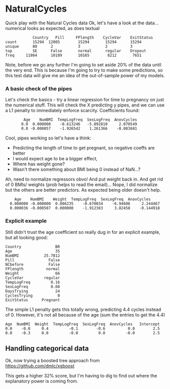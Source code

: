 # NaturalCycles
Quick play with the Natural Cycles data Ok, let's have a look at the data... 
numerical looks as expected, as does textual

                Country   Pill     FPlength    CycleVar    ExitStatus
    count       15294  12005        15294       15294      15294
    unique      80      2           3           2          3
    top         SE      False       normal      regular    Dropout
    freq     11864      10189       10165        8212       7651

Note, before we go any further I'm going to set aside 20% of the data until the very end.
This is because I'm going to try to make some predictions, so this test data will give me 
an idea of the out-of-sample power of my models.

### A basic check of the pipes

Let's check the basics - try a linear regression for time to pregnancy on just 
the numerical stuff. This will check the X predicting y pipes, and we can use a L1 
penalty to immediately enforce scarcity. Coefficients found:

            Age    NumBMI  TempLogFreq  SexLogFreq  AnovCycles 
           0.0  0.000000    -0.613246   -5.892810     2.070549
           0.0 -0.000057    -1.926542    1.261366    -0.083681

Cool, pipes working so let's have a think: 
* Predicting the length of time to get pregnant, so negative coeffs are better
* I would expect age to be a bigger effect,
* Where has weight gone?
* Wasn't there something about BMI being 0 instead of NaN...?

Ah, need to normalize regressors obvo! And put weight back in. And get rid of 0 BMIs/ weights
(prob helps to read the email)... Nope, I did normalize but the others are better predictors.
As expected being older doesn't help.

        Age    NumBMI    Weight  TempLogFreq  SexLogFreq  AnovCycles 
      0.000000 -0.000000  0.006235    -0.670034    -6.94606     2.244467
      0.000036 -0.000507  0.000000    -1.912383     3.82458    -0.144918
      
### Explicit example

Still didn't trust the age coefficient so really dug in for an explicit example, but all 
looking good:

    Country               BR
    Age                   35
    NumBMI           25.7812
    Pill               False
    NCbefore           False
    FPlength          normal
    Weight                66
    CycleVar         regular
    TempLogFreq         0.16
    SexLogFreq          0.08
    DaysTrying            24
    CyclesTrying           0
    ExitStatus      Pregnant

The simple L1 penalty gets this totally wrong, predicting 4.4 cycles instead of 0. However, 
it's not all because of the age (sum the entries to get the 4.4)

    Age  NumBMI  Weight  TempLogFreq  SexLogFreq  AnovCycles   Intercept
    0.0    -0.0     0.4         -0.1        -0.6          0.0        2.5
    0.0    -0.3     0.0         -0.0         0.0         -0.0        2.5

## Handling categorical data
Ok, now trying a boosted tree approach from https://github.com/dmlc/xgboost

This gets a higher 32% score, but I'm having to dig to find out where the explanatory power 
is coming from.




    